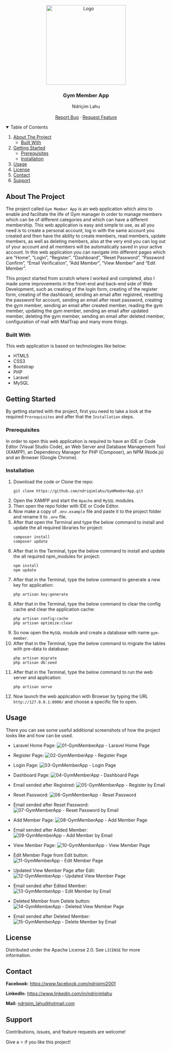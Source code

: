 <!-- PROJECT LOGO -->
<p align="center">
  <img src="https://github.com/ndriqimlahu/NdriqimLahuPortfolio/blob/main/assets/img/portfolio/GymMemberApp.png" alt="Logo" width="250" height="250">
  <h3 align="center">Gym Member App</h3>
  <p align="center">
    Ndriçim Lahu
    <br>
    <br>
    <a href="https://github.com/ndriqimlahu/GymMemberApp/issues">Report Bug</a>
    ·
    <a href="https://github.com/ndriqimlahu/GymMemberApp/issues">Request Feature</a>
  </p>
</p>


<!-- TABLE OF CONTENTS -->
<details open="open">
  <summary>Table of Contents</summary>
  <ol>
    <li>
      <a href="#about-the-project">About The Project</a>
      <ul>
        <li><a href="#built-with">Built With</a></li>
      </ul>
    </li>
    <li>
      <a href="#getting-started">Getting Started</a>
      <ul>
        <li><a href="#prerequisites">Prerequisites</a></li>
        <li><a href="#installation">Installation</a></li>
      </ul>
    </li>
    <li><a href="#usage">Usage</a></li>
    <li><a href="#license">License</a></li>
    <li><a href="#contact">Contact</a></li>
    <li><a href="#support">Support</a></li>
  </ol>
</details>


<!-- ABOUT THE PROJECT -->
## About The Project

The project called `Gym Member App` is an web application which aims to enable and facilitate the life of Gym manager in order to manage members which can be of different categories and which can have a different membership. This web application is easy and simple to use, as all you need is to create a personal account, log in with the same account you created and then have the ability to create members, read members, update members, as well as deleting members, also at the very end you can log out of your account and all members will be automatically saved in your active account. In this web application you can navigate into different pages which are “Home”, “Login”, “Register”, “Dashboard”, “Reset Password”, “Password Confirm”, “Email Verification”, “Add Member”, “View Member” and “Edit Member”.

This project started from scratch where I worked and completed, also I made some improvements in the front-end and back-end side of Web Development, such as creating of the login form, creating of the register form, creating of the dashboard, sending an email after registred, resetting the password for account, sending an email after reset password, creating the gym member, sending an email after created member, reading the gym member, updating the gym member, sending an email after updated member, deleting the gym member, sending an email after deleted member, configuration of mail with MailTrap and many more things.


### Built With

This web application is based on technologies like below:

* HTML5
* CSS3
* Bootstrap
* PHP
* Laravel
* MySQL


<!-- GETTING STARTED -->
## Getting Started

By getting started with the project, first you need to take a look at the required `Prerequisites` and after that the `Installation` steps.


### Prerequisites

In order to open this web application is required to have an IDE or Code Editor (Visual Studio Code), an Web Server and Database Management Tool (XAMPP), an Dependency Manager for PHP (Composer), an NPM (Node.js) and an Browser (Google Chrome).


### Installation

1. Download the code or Clone the repo:
   ```terminal
   git clone https://github.com/ndriqimlahu/GymMemberApp.git
   ```
2. Open the XAMPP and start the `Apache` and `MySQL` modules.
3. Then open the repo folder with IDE or Code Editor.
4. Now make a copy of `.env.example` file and paste it to the project folder and rename it to `.env` file.
5. After that open the Terminal and type the below command to install and update the all required libraries for project:
   ```terminal
   composer install
   composer update
   ```
6. After that in the Terminal, type the below command to install and update the all required npm_modules for project:
   ```terminal
   npm install
   npm update
   ```
7. After that in the Terminal, type the below command to generate a new key for application:
   ```terminal
   php artisan key:generate
   ```
8. After that in the Terminal, type the below command to clear the config cache and clear the application cache:
   ```terminal
   php artisan config:cache
   php artisan optimize:clear
   ```
9. So now open the `MySQL` module and create a database with name `gym-member`.
10. After that in the Terminal, type the below command to migrate the tables with pre-data to database:
    ```terminal
    php artisan migrate
    php artisan db:seed
    ```
11. After that in the Terminal, type the below command to run the web server and application:
    ```terminal
    php artisan serve
    ```
12. Now launch the web application with Browser by typing the URL `http://127.0.0.1:8000/` and choose a specific file to open.


<!-- USAGE -->
## Usage

There you can see some useful additional screenshots of how the project looks like and how can be used.

* Laravel Home Page:
![01-GymMemberApp - Laravel Home Page](https://user-images.githubusercontent.com/72756158/136917100-7dd41346-10f8-434d-ae02-2582b875cca2.png)

* Register Page:
![02-GymMemberApp - Register Page](https://user-images.githubusercontent.com/72756158/136917667-6f67ce96-895c-403d-a78d-d7a1af93f394.png)

* Login Page:
![03-GymMemberApp - Login Page](https://user-images.githubusercontent.com/72756158/136917687-880ca959-5122-49a4-89d5-dcf9f24ec7e9.png)

* Dashboard Page:
![04-GymMemberApp - Dashboard Page](https://user-images.githubusercontent.com/72756158/136917731-a750fa15-68d8-48e1-a072-e199370da2b1.png)

* Email sended after Registred:
![05-GymMemberApp - Register by Email](https://user-images.githubusercontent.com/72756158/136917195-7bf4b54b-8447-4af7-afd3-01b08397efc5.png)

* Reset Password:
![06-GymMemberApp - Reset Password](https://user-images.githubusercontent.com/72756158/136917214-77fc5988-ccdc-4c4e-be8e-990ef4588f91.png)

* Email sended after Reset Password:
![07-GymMemberApp - Reset Password by Email](https://user-images.githubusercontent.com/72756158/136917222-540d3a2e-b819-4936-996f-3b27f4a45ed3.png)

* Add Member Page:
![08-GymMemberApp - Add Member Page](https://user-images.githubusercontent.com/72756158/136917232-39c92bcd-6cd4-4cb4-b84f-3d6619174959.png)

* Email sended after Added Member:
![09-GymMemberApp - Add Member by Email](https://user-images.githubusercontent.com/72756158/136917237-e7038806-22d9-4810-a1a3-20ad8f443f76.png)

* View Member Page:
![10-GymMemberApp - View Member Page](https://user-images.githubusercontent.com/72756158/136917250-3117fb18-8943-4990-9344-b653dfc896c7.png)

* Edit Member Page from Edit button:
![11-GymMemberApp - Edit Member Page](https://user-images.githubusercontent.com/72756158/136917257-558e2fb1-fc3f-4350-b3c0-dd1881eaaf08.png)

* Updated View Member Page after Edit:
![12-GymMemberApp - Updated View Member Page](https://user-images.githubusercontent.com/72756158/136917264-0366ead0-8c8c-4e80-ab63-0875216205e2.png)

* Email sended after Edited Member:
![13-GymMemberApp - Edit Member by Email](https://user-images.githubusercontent.com/72756158/136917269-572fe823-5a8f-472e-98d9-158b4c941287.png)

* Deleted Member from Delete button:
![14-GymMemberApp - Deleted View Member Page](https://user-images.githubusercontent.com/72756158/136917276-0d6d3bcf-c0dd-4c67-8f39-afbc4ae37dcf.png)

* Email sended after Deleted Member:
![15-GymMemberApp - Delete Member by Email](https://user-images.githubusercontent.com/72756158/136917292-5dc97a6f-fc47-4009-88d3-8acede31c57a.png)


<!-- LICENSE -->
## License

Distributed under the Apache License 2.0. See `LICENSE` for more information.


<!-- CONTACT -->
## Contact

**Facebook:** https://www.facebook.com/ndriqimi2001

**LinkedIn:** https://www.linkedin.com/in/ndriçimlahu

**Mail:** ndriqim_lahu@hotmail.com


<!-- SUPPORT -->
## Support

Contributions, issues, and feature requests are welcome!

Give a ⭐️ if you like this project!
